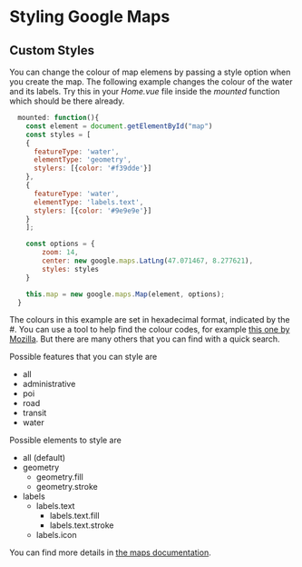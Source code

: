 # Styling Google Maps

## Custom Styles

You can change the colour of map elemens by passing a style option when you create the map. The following example changes the colour
of the water and its labels. Try this in your *Home.vue* file inside the *mounted* function which should be there already.

```javascript
  mounted: function(){
    const element = document.getElementById("map")
    const styles = [
    {
      featureType: 'water',
      elementType: 'geometry',
      stylers: [{color: '#f39dde'}]
    },
    {
      featureType: 'water',
      elementType: 'labels.text',
      stylers: [{color: '#9e9e9e'}]
    }
    ];

    const options = {
        zoom: 14,
        center: new google.maps.LatLng(47.071467, 8.277621),
        styles: styles
    }

    this.map = new google.maps.Map(element, options);
  }
```
The colours in this example are set in hexadecimal format, indicated by the #. You can use a tool to help find the colour codes, for example [this one by Mozilla](https://developer.mozilla.org/en-US/docs/Web/CSS/CSS_Colors/Color_picker_tool). But there are many others that you can find with a quick search.

Possible features that you can style are
* all
* administrative
* poi
* road
* transit
* water

Possible elements to style are 
* all (default)
* geometry
  * geometry.fill
  * geometry.stroke
* labels
  * labels.text
    * labels.text.fill
    * labels.text.stroke
  * labels.icon


You can find more details in [the maps documentation](https://developers.google.com/maps/documentation/javascript/style-reference).
